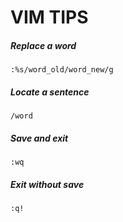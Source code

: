 # VIM TIPS

##### Replace a word
`:%s/word_old/word_new/g`

##### Locate a sentence
`/word`

##### Save and exit
`:wq`

##### Exit without save
`:q!`

